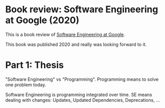 # Book review: Software Engineering at Google (2020)

This is a book review of [Software Engineering at Google](https://www.oreilly.com/library/view/software-engineering-at/9781492082781/).

This book was published 2020 and really was looking forward to it.

# Part 1: Thesis

"Software Engineering" vs "Programming". Programming means to solve one problem today. 

Software Engineering is programming integrated over time. SE means dealing with changes: Updates, Updated Dependencies, Deprecations, ...




